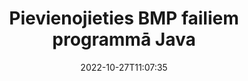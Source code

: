---
############################# Static ############################
layout: "auto-gen-merger"
date: 2022-10-27T11:07:35
draft: false
otherformats: vssx vstm vstx vsx vtx xlam xls xlsb xlsm xlsx xlt xltm xltx xps jpg jpeg

############################# Head ############################
head_title: "Pievienojieties BMP failiem, izmantojot Java & J2SE Documents Merger API"
head_description: "Pievienojiet vairākus BMP failus Java, izmantojot dokumentu sapludināšanas API ar visiem datiem, stilu un formatējumu kā avota dokumentus."

############################# Header ############################
title: "Pievienojieties BMP failiem programmā Java"
description: "Pievienojieties BMP, izmantojot dažas Java koda rindiņas."
bg_image: "https://cms.admin.containerize.com/templates/aspose/App_Themes/V3/images/bg/header1.png"
bg_overlay: false
button:
    enable: true
    icon: "fas fa-arrow-down"
    label: "Lejupielādēt bezmaksas izmēģinājuma versiju"
    link: "https://downloads.groupdocs.com/merger/java"

############################# SubMenu ############################
submenu:
    enable: true

    left:
        img_alt: "GroupDocs.Merger for Java"
        image: "https://cms.admin.containerize.com/templates/groupdocs/images/product-logos/90x90-noborder/groupdocs-merger-java.png"
        product: "GroupDocs.Merger"
        platform: "Java"

    middle:
        button:

            # button loop
            - link: "https://apireference.groupdocs.com/merger/java"
              text: "API atsauce"

            # button loop
            - link: "https://github.com/groupdocs-merger"
              text: "Kodu piemēri"

            # button loop
            - link: "https://products.groupdocs.app/merger/family"
              text: "Tiešraides demonstrācijas"

            # button loop
            - link: "https://purchase.groupdocs.com/pricing/merger/java"
              text: "Cenu noteikšana"

    right:
        link_download: "https://downloads.groupdocs.com/merger"
        link_learn: "https://docs.groupdocs.com/merger/java"
        link_buy: "https://purchase.groupdocs.com"

############################# About ############################
about:
    enable: true
    title: "Par GroupDocs.Merger for Java API"
    content: |
        [GroupDocs.Merger for Java](/lv/merger/java/) nodrošina ērtu risinājumu, lai savienotu vairākus PDF, Microsoft Office (Word, Excel, PowerPoint, OneNote), OpenDocument, HTML, attēlus un daudzus citus dokumentus vienā failā Java lietojumprogrammās. GroupDocs.Merger ietaupīs jums daudz pūļu, jo jums ir atļauts pievienoties BMP dokumentiem — nav jāinstalē trešās puses programmatūra, darbvirsmas lietojumprogrammas vai spraudņi. Tagad nav nepieciešams tērēt savu laiku un manuāli apvienot failus! GroupDocs misija ir nodrošināt vislabāko kvalitāti un vienkāršot dokumentu apstrādes darbplūsmas.
        
        GroupDocs.Merger API ir pareizā izvēle korporatīvajiem risinājumiem, kuriem nepieciešamas failu savienošanas funkcijas. Šīs API tiek labi atbalstītas visās lielākajās operētājsistēmās un platformās, tostarp J2SE 7.0 (1.7), J2SE 8.0 (1.8), Java 10.

############################# Steps ############################
steps:
    enable: true
    title_left: "Pievienojiet vairākus BMP failus pakalpojumā Java"
    content_left: |
        [GroupDocs.Merger for Java](/lv/merger/java/) ļauj Java izstrādātājiem viegli apvienot vairākus BMP failus, veicot dažas vienkāršas darbības.
        
        * Izveidojiet **Merger** gadījumu un norādiet avota dokumenta ceļu kā konstruktora parametru.
        * Izsauciet **Merger** klases **Join** un nododiet otro avota dokumenta ceļu.
        * Lai saglabātu apvienoto dokumentu, zvaniet **Save** no **Merger** klases.

    title_right: "Sistēmas prasības"
    content_right: |
        GroupDocs.Merger for Java API tiek atbalstītas visās lielākajās platformās un operētājsistēmās. Pirms tālāk norādītā koda izpildes, lūdzu, pārliecinieties, vai jūsu sistēmā ir instalēti šādi priekšnosacījumi.

        * Operētājsistēmas: Microsoft Windows, Linux, MacOS
        * Izstrādes vides: NetBeans, IntelliJ IDEA, Eclipse
        * Ietvari: J2SE 7.0 (1.7), J2SE 8.0 (1.8), Java 10
        * Lejupielādējiet jaunāko GroupDocs.Merger for Java versiju no [Maven](https://repository.groupdocs.com/webapp/#/artifacts/browse/tree/General/repo/com/groupdocs/groupdocs-merger)
         
    code: |
     {{% merger/additional-styles %}}
     {{< merger/code-merger title="Kā savienot BMP failus, izmantojot Java piemēra kodu">}}

        ```java    
        // Pievienojiet BMP failus, izmantojot GroupDocs.Merger for Java API
        // Izveidot saplūšanu, ievadot BMP dokumentu
        Merger merger = new Merger("input_1.bmp");

        // Izsauciet sapludināšanas klases instances pievienošanās metodi un nododiet otrā avota dokumenta ceļu
        merger.join("input_2.bmp");
    
        // Izsauciet sapludināšanas klases instances saglabāšanas metodi, lai saglabātu sapludināto dokumentu
        merger.save("merged-file.bmp"); 
        ```
     {{< /merger/code-merger >}}

############################# Demos ############################
demos:
    enable: true
    title: "Tiešsaistes demonstrācijas — tiešsaistes lietotne, lai pievienotos dokumentiem"
    content: |
       Pievienojieties vairāk nekā vienam BMP failam tūlīt, apmeklējot vietni [GroupDocs.Merger Live Demos](https://products.groupdocs.app/merger/bmp).
       Tiešraides demonstrācijai ir šādas priekšrocības.
        
############################# About Formats ############################
about_formats:
    enable: true

############################# More Formats ############################
more_formats:
    enable: true
    title: "Pievienošanās citiem dokumentu formātiem"
    content: |
        Java dokumentu apvienošanas API failu formātiem un attēliem. Apvienojiet dažus no populārākajiem dokumentu formātiem, kā norādīts tālāk.

############################# Back to top ###############################
back_to_top:
    enable: true
---